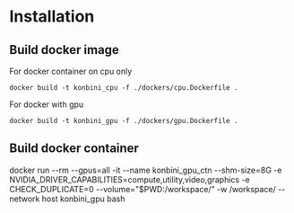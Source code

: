 # Installation
## Build docker image
For docker container on cpu only
```
docker build -t konbini_cpu -f ./dockers/cpu.Dockerfile .
```

For docker with gpu
```
docker build -t konbini_gpu -f ./dockers/gpu.Dockerfile .
```

## Build docker container
docker run --rm --gpus=all -it --name konbini_gpu_ctn --shm-size=8G  -e NVIDIA_DRIVER_CAPABILITIES=compute,utility,video,graphics -e CHECK_DUPLICATE=0 --volume="$PWD:/workspace/" -w /workspace/ --network host konbini_gpu bash
